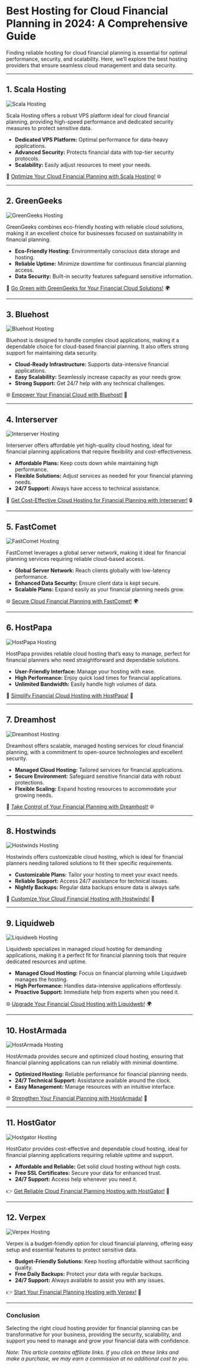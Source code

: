 # Best Hosting for Cloud Financial Planning in 2024: A Comprehensive Guide

Finding reliable hosting for cloud financial planning is essential for optimal performance, security, and scalability. Here, we’ll explore the best hosting providers that ensure seamless cloud management and data security.

---

## 1. Scala Hosting

![Scala Hosting](https://i.imgur.com/uJ5JIK3.png "Scala Web Hosting")

Scala Hosting offers a robust VPS platform ideal for cloud financial planning, providing high-speed performance and dedicated security measures to protect sensitive data.

- **Dedicated VPS Platform:** Optimal performance for data-heavy applications.
- **Advanced Security:** Protects financial data with top-tier security protocols.
- **Scalability:** Easily adjust resources to meet your needs.

🚀 [Optimize Your Cloud Financial Planning with Scala Hosting!](https://snipitx.com/scala-jy) 🌐

---

## 2. GreenGeeks

![GreenGeeks Hosting](https://i.imgur.com/eEwuntu.jpg "GreenGeeks Hosting")

GreenGeeks combines eco-friendly hosting with reliable cloud solutions, making it an excellent choice for businesses focused on sustainability in financial planning.

- **Eco-Friendly Hosting:** Environmentally conscious data storage and hosting.
- **Reliable Uptime:** Minimize downtime for continuous financial planning access.
- **Data Security:** Built-in security features safeguard sensitive information.

🌿 [Go Green with GreenGeeks for Your Financial Cloud Solutions!](https://snipitx.com/greengeeks-jy) 🌍

---

## 3. Bluehost

![Bluehost Hosting](https://i.imgur.com/PasFF9E.jpeg "Bluehost Hosting")

Bluehost is designed to handle complex cloud applications, making it a dependable choice for cloud-based financial planning. It also offers strong support for maintaining data security.

- **Cloud-Ready Infrastructure:** Supports data-intensive financial applications.
- **Easy Scalability:** Seamlessly increase capacity as your needs grow.
- **Strong Support:** Get 24/7 help with any technical challenges.

🌐 [Empower Your Financial Cloud with Bluehost!](https://snipitx.com/bluehost-jy) 💼

---

## 4. Interserver

![Interserver Hosting](https://i.imgur.com/OM5dOEW.jpeg "Interserver Hosting")

Interserver offers affordable yet high-quality cloud hosting, ideal for financial planning applications that require flexibility and cost-effectiveness.

- **Affordable Plans:** Keep costs down while maintaining high performance.
- **Flexible Solutions:** Adjust services as needed for your financial planning needs.
- **24/7 Support:** Always have access to technical assistance.

💸 [Get Cost-Effective Cloud Hosting for Financial Planning with Interserver!](https://snipitx.com/interserver-jy) 🔒

---

## 5. FastComet

![FastComet Hosting](https://i.imgur.com/7qgXuWp.png "FastComet Hosting")

FastComet leverages a global server network, making it ideal for financial planning services requiring reliable cloud-based access.

- **Global Server Network:** Reach clients globally with low-latency performance.
- **Enhanced Data Security:** Ensure client data is kept secure.
- **Scalable Plans:** Expand easily as your financial planning needs grow.

🌐 [Secure Cloud Financial Planning with FastComet!](https://snipitx.com/fastcomet-jy) 🌍

---

## 6. HostPapa

![HostPapa Hosting](https://i.imgur.com/ouDTkvl.jpeg "HostPapa Hosting")

HostPapa provides reliable cloud hosting that’s easy to manage, perfect for financial planners who need straightforward and dependable solutions.

- **User-Friendly Interface:** Manage your hosting with ease.
- **High Performance:** Enjoy quick load times for financial applications.
- **Unlimited Bandwidth:** Easily handle high volumes of data.

🌈 [Simplify Financial Cloud Hosting with HostPapa!](https://snipitx.com/hostpapa-jy) 🚀

---

## 7. Dreamhost

![Dreamhost Hosting](https://i.imgur.com/rXIg8ip.jpeg "Dreamhost Hosting")

Dreamhost offers scalable, managed hosting services for cloud financial planning, with a commitment to open-source technologies and excellent security.

- **Managed Cloud Hosting:** Tailored services for financial applications.
- **Secure Environment:** Safeguard sensitive financial data with robust protections.
- **Flexible Scaling:** Expand hosting resources to accommodate your growing needs.

🚀 [Take Control of Your Financial Planning with Dreamhost!](https://snipitx.com/dreamhost-jy) 🌐

---

## 8. Hostwinds

![Hostwinds Hosting](https://i.imgur.com/53aSNXx.jpeg "Hostwinds Hosting")

Hostwinds offers customizable cloud hosting, which is ideal for financial planners needing tailored solutions to fit their specific requirements.

- **Customizable Plans:** Tailor your hosting to meet your exact needs.
- **Reliable Support:** Access 24/7 assistance for technical issues.
- **Nightly Backups:** Regular data backups ensure data is always safe.

🌟 [Customize Your Cloud Financial Hosting with Hostwinds!](https://snipitx.com/hostwinds-jy) 🚀

---

## 9. Liquidweb

![Liquidweb Hosting](https://i.imgur.com/4IvT9SC.jpeg "Liquidweb Hosting")

Liquidweb specializes in managed cloud hosting for demanding applications, making it a perfect fit for financial planning tools that require dedicated resources and uptime.

- **Managed Cloud Hosting:** Focus on financial planning while Liquidweb manages the hosting.
- **High Performance:** Handles data-intensive applications effortlessly.
- **Proactive Support:** Immediate help from experts when you need it.

🌐 [Upgrade Your Financial Cloud Hosting with Liquidweb!](https://snipitx.com/liquidweb-jy) 🌍

---

## 10. HostArmada

![HostArmada Hosting](https://i.imgur.com/KFbdf3o.jpeg "HostArmada Hosting")

HostArmada provides secure and optimized cloud hosting, ensuring that financial planning applications can run reliably with minimal downtime.

- **Optimized Hosting:** Reliable performance for financial planning needs.
- **24/7 Technical Support:** Assistance available around the clock.
- **Easy Management:** Manage resources with an intuitive interface.

🌐 [Strengthen Your Financial Planning with HostArmada!](https://snipitx.com/hostarmada-jy) 🌟

---

## 11. HostGator

![Hostgator Hosting](https://i.imgur.com/BcVkH57.jpeg "Hostgator Hosting")

HostGator provides cost-effective and dependable cloud hosting, ideal for financial planning applications requiring reliable uptime and support.

- **Affordable and Reliable:** Get solid cloud hosting without high costs.
- **Free SSL Certificates:** Secure your data for enhanced trust.
- **24/7 Support:** Access help whenever you need it.

👉 [Get Reliable Cloud Financial Planning Hosting with HostGator!](https://snipitx.com/hostgator-jy) 💼

---

## 12. Verpex

![Verpex Hosting](https://i.imgur.com/6x5LhiS.jpeg "Verpex Hosting")

Verpex is a budget-friendly option for cloud financial planning, offering easy setup and essential features to protect sensitive data.

- **Budget-Friendly Solutions:** Keep hosting affordable without sacrificing quality.
- **Free Daily Backups:** Protect your data with regular backups.
- **24/7 Support:** Always available to assist you with any issues.

👉 [Start Your Financial Planning Hosting with Verpex!](https://snipitx.com/verpex-jy) 🚀

---

### Conclusion

Selecting the right cloud hosting provider for financial planning can be transformative for your business, providing the security, scalability, and support you need to manage and grow your financial data with confidence.

*Note: This article contains affiliate links. If you click on these links and make a purchase, we may earn a commission at no additional cost to you.*
